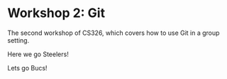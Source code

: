 # Workshop 2: Git

The second workshop of CS326, which covers how to use Git in a group setting.

Here we go Steelers!

Lets go Bucs!
